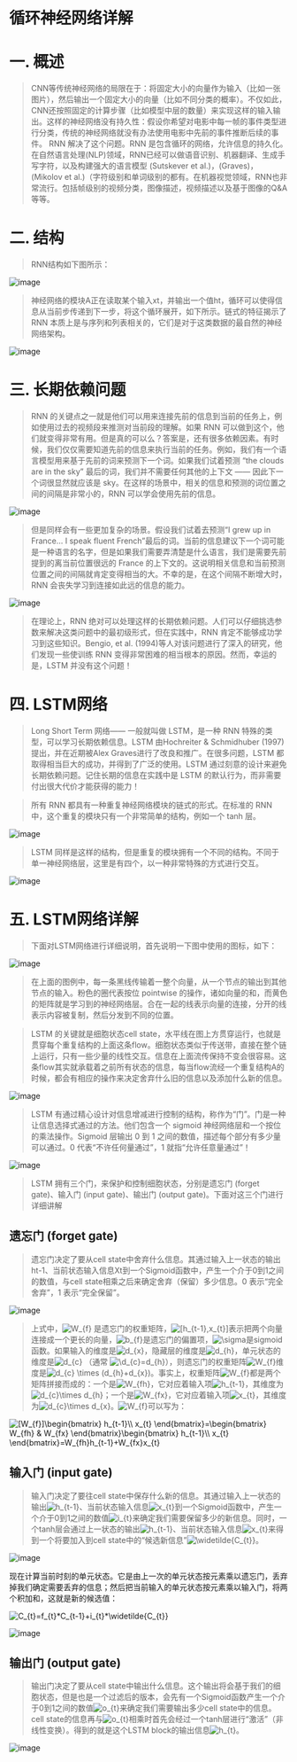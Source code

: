 循环神经网络详解
==============

# 一. 概述

> CNN等传统神经网络的局限在于：将固定大小的向量作为输入（比如一张图片），然后输出一个固定大小的向量（比如不同分类的概率）。不仅如此，CNN还按照固定的计算步骤（比如模型中层的数量）来实现这样的输入输出。这样的神经网络没有持久性：假设你希望对电影中每一帧的事件类型进行分类，传统的神经网络就没有办法使用电影中先前的事件推断后续的事件。
> RNN 解决了这个问题。RNN 是包含循环的网络，允许信息的持久化。在自然语言处理(NLP)领域，RNN已经可以做语音识别、机器翻译、生成手写字符，以及构建强大的语言模型 (Sutskever et al.)，(Graves)，(Mikolov et al.)（字符级别和单词级别的都有。在机器视觉领域，RNN也非常流行。包括帧级别的视频分类，图像描述，视频描述以及基于图像的Q&A等等。

# 二. 结构

> RNN结构如下图所示：

![image](https://github.com/ShaoQiBNU/RNN/blob/master/images/1.png)

> 神经网络的模块A正在读取某个输入xt，并输出一个值ht，循环可以使得信息从当前步传递到下一步，将这个循环展开，如下所示。链式的特征揭示了 RNN 本质上是与序列和列表相关的，它们是对于这类数据的最自然的神经网络架构。

![image](https://github.com/ShaoQiBNU/RNN/blob/master/images/2.png)

# 三. 长期依赖问题

> RNN 的关键点之一就是他们可以用来连接先前的信息到当前的任务上，例如使用过去的视频段来推测对当前段的理解。如果 RNN 可以做到这个，他们就变得非常有用。但是真的可以么？答案是，还有很多依赖因素。有时候，我们仅仅需要知道先前的信息来执行当前的任务。例如，我们有一个语言模型用来基于先前的词来预测下一个词。如果我们试着预测 “the clouds are in the sky” 最后的词，我们并不需要任何其他的上下文 —— 因此下一个词很显然就应该是 sky。在这样的场景中，相关的信息和预测的词位置之间的间隔是非常小的，RNN 可以学会使用先前的信息。

![image](https://github.com/ShaoQiBNU/RNN/blob/master/images/3.png)

> 但是同样会有一些更加复杂的场景。假设我们试着去预测“I grew up in France... I speak fluent French”最后的词。当前的信息建议下一个词可能是一种语言的名字，但是如果我们需要弄清楚是什么语言，我们是需要先前提到的离当前位置很远的 France 的上下文的。这说明相关信息和当前预测位置之间的间隔就肯定变得相当的大。不幸的是，在这个间隔不断增大时，RNN 会丧失学习到连接如此远的信息的能力。

![image](https://github.com/ShaoQiBNU/RNN/blob/master/images/4.png)

> 在理论上，RNN 绝对可以处理这样的长期依赖问题。人们可以仔细挑选参数来解决这类问题中的最初级形式，但在实践中，RNN 肯定不能够成功学习到这些知识。Bengio, et al. (1994)等人对该问题进行了深入的研究，他们发现一些使训练 RNN 变得非常困难的相当根本的原因。然而，幸运的是，LSTM 并没有这个问题！

# 四. LSTM网络

> Long Short Term 网络—— 一般就叫做 LSTM，是一种 RNN 特殊的类型，可以学习长期依赖信息。LSTM 由Hochreiter & Schmidhuber (1997)提出，并在近期被Alex Graves进行了改良和推广。在很多问题，LSTM 都取得相当巨大的成功，并得到了广泛的使用。LSTM 通过刻意的设计来避免长期依赖问题。记住长期的信息在实践中是 LSTM 的默认行为，而非需要付出很大代价才能获得的能力！

> 所有 RNN 都具有一种重复神经网络模块的链式的形式。在标准的 RNN 中，这个重复的模块只有一个非常简单的结构，例如一个 tanh 层。

![image](https://github.com/ShaoQiBNU/RNN/blob/master/images/5.png)

> LSTM 同样是这样的结构，但是重复的模块拥有一个不同的结构。不同于 单一神经网络层，这里是有四个，以一种非常特殊的方式进行交互。

![image](https://github.com/ShaoQiBNU/RNN/blob/master/images/6.png)

# 五. LSTM网络详解

> 下面对LSTM网络进行详细说明，首先说明一下图中使用的图标，如下：

![image](https://github.com/ShaoQiBNU/RNN/blob/master/images/7.png)

> 在上面的图例中，每一条黑线传输着一整个向量，从一个节点的输出到其他节点的输入。粉色的圈代表按位 pointwise 的操作，诸如向量的和，而黄色的矩阵就是学习到的神经网络层。合在一起的线表示向量的连接，分开的线表示内容被复制，然后分发到不同的位置。

> LSTM 的关键就是细胞状态cell state，水平线在图上方贯穿运行，也就是贯穿每个重复结构的上面这条flow。细胞状态类似于传送带，直接在整个链上运行，只有一些少量的线性交互。信息在上面流传保持不变会很容易。这条flow其实就承载着之前所有状态的信息，每当flow流经一个重复结构A的时候，都会有相应的操作来决定舍弃什么旧的信息以及添加什么新的信息。

![image](https://github.com/ShaoQiBNU/RNN/blob/master/images/8.png)

> LSTM 有通过精心设计对信息增减进行控制的结构，称作为“门”。门是一种让信息选择式通过的方法。他们包含一个 sigmoid 神经网络层和一个按位的乘法操作。Sigmoid 层输出 0 到 1 之间的数值，描述每个部分有多少量可以通过。0 代表“不许任何量通过”，1 就指“允许任意量通过”！

![image](https://github.com/ShaoQiBNU/RNN/blob/master/images/9.png)

> LSTM 拥有三个门，来保护和控制细胞状态，分别是遗忘门 (forget gate)、输入门 (input gate)、输出门 (output gate)。下面对这三个门进行详细讲解

## 遗忘门 (forget gate)

> 遗忘门决定了要从cell state中舍弃什么信息。其通过输入上一状态的输出ht-1、当前状态输入信息Xt到一个Sigmoid函数中，产生一个介于0到1之间的数值，与cell state相乘之后来确定舍弃（保留）多少信息。0 表示“完全舍弃”，1 表示“完全保留”。

![image](https://github.com/ShaoQiBNU/RNN/blob/master/images/10.png)

> 上式中，<img src="https://latex.codecogs.com/svg.latex?\dpi{300}&space;W_{f}" title="W_{f}" />
是遗忘门的权重矩阵，<img src="https://latex.codecogs.com/svg.latex?\dpi{300}&space;[h_{t-1},x_{t}]" title="[h_{t-1},x_{t}]" />表示把两个向量连接成一个更长的向量，<img src="https://latex.codecogs.com/svg.latex?\dpi{300}&space;b_{f}" title="b_{f}" />是遗忘门的偏置项，<img src="https://latex.codecogs.com/svg.latex?\dpi{300}&space;\sigma" title="\sigma" />是sigmoid函数。如果输入的维度是<img src="https://latex.codecogs.com/svg.latex?\dpi{300}&space;d_{x}" title="d_{x}" />，隐藏层的维度是<img src="https://latex.codecogs.com/svg.latex?\dpi{300}&space;d_{h}" title="d_{h}" />，单元状态的维度是<img src="https://latex.codecogs.com/svg.latex?\dpi{300}&space;d_{c}" title="d_{c}" /> （通常 <img src="https://latex.codecogs.com/svg.latex?\dpi{300}&space;d_{c}=d_{h}" title="\d_{c}=d_{h}" />），则遗忘门的权重矩阵<img src="https://latex.codecogs.com/svg.latex?\dpi{300}&space;W_{f}" title="W_{f}" />维度是<img src="https://latex.codecogs.com/svg.latex?\dpi{300}&space;d_{c}&space;\times&space;(d_{h}&plus;d_{x})" title="d_{c} \times (d_{h}+d_{x})" />。事实上，权重矩阵<img src="https://latex.codecogs.com/svg.latex?\dpi{300}&space;W_{f}" title="W_{f}" />都是两个矩阵拼接而成的：一个是<img src="https://latex.codecogs.com/svg.latex?\dpi{300}&space;W_{fh}" title="W_{fh}" />，它对应着输入项<img src="https://latex.codecogs.com/svg.latex?\dpi{300}&space;h_{t-1}" title="h_{t-1}" />，其维度为<img src="https://latex.codecogs.com/svg.latex?\dpi{300}&space;d_{c}\times&space;d_{h}" title="d_{c}\times d_{h}" />；一个是<img src="https://latex.codecogs.com/svg.latex?\dpi{300}&space;W_{fx}" title="W_{fx}" />，它对应着输入项<img src="https://latex.codecogs.com/svg.latex?\dpi{300}&space;x_{t}" title="x_{t}" />，其维度为<img src="https://latex.codecogs.com/svg.latex?\dpi{300}&space;d_{c}\times&space;d_{x}" title="d_{c}\times d_{x}" />。<img src="https://latex.codecogs.com/svg.latex?\dpi{300}&space;W_{f}" title="W_{f}" />可以写为：
<img src="https://latex.codecogs.com/svg.latex?\dpi{300}&space;[W_{f}]\begin{bmatrix}&space;h_{t-1}\\&space;x_{t}&space;\end{bmatrix}=\begin{bmatrix}&space;W_{fh}&space;&&space;W_{fx}&space;\end{bmatrix}\begin{bmatrix}&space;h_{t-1}\\&space;x_{t}&space;\end{bmatrix}=W_{fh}h_{t-1}&plus;W_{fx}x_{t}" title="[W_{f}]\begin{bmatrix} h_{t-1}\\ x_{t} \end{bmatrix}=\begin{bmatrix} W_{fh} & W_{fx} \end{bmatrix}\begin{bmatrix} h_{t-1}\\ x_{t} \end{bmatrix}=W_{fh}h_{t-1}+W_{fx}x_{t}" />


## 输入门 (input gate)

> 输入门决定了要往cell state中保存什么新的信息。其通过输入上一状态的输出<img src="https://latex.codecogs.com/svg.latex?\dpi{300}&space;h_{t-1}" title="h_{t-1}" />、当前状态输入信息<img src="https://latex.codecogs.com/svg.latex?\dpi{300}&space;x_{t}" title="x_{t}" />到一个Sigmoid函数中，产生一个介于0到1之间的数值<img src="https://latex.codecogs.com/svg.latex?\dpi{300}&space;i_{t}" title="i_{t}" />来确定我们需要保留多少的新信息。同时，一个tanh层会通过上一状态的输出<img src="https://latex.codecogs.com/svg.latex?\dpi{300}&space;h_{t-1}" title="h_{t-1}" />、当前状态输入信息<img src="https://latex.codecogs.com/svg.latex?\dpi{300}&space;x_{t}" title="x_{t}" />来得到一个将要加入到cell state中的“候选新信息”<img src="https://latex.codecogs.com/svg.latex?\dpi{300}&space;\widetilde{C_{t}}" title="\widetilde{C_{t}}" />。

![image](https://github.com/ShaoQiBNU/RNN/blob/master/images/11.png)

现在计算当前时刻的单元状态。它是由上一次的单元状态按元素乘以遗忘门，丢弃掉我们确定需要丢弃的信息；然后把当前输入的单元状态按元素乘以输入门，将两个积加和，这就是新的候选值：

<img src="https://latex.codecogs.com/svg.latex?\dpi{300}&space;C_{t}=f_{t}*C_{t-1}&plus;i_{t}*\widetilde{C_{t}}" title="C_{t}=f_{t}*C_{t-1}+i_{t}*\widetilde{C_{t}}" />

![image](https://github.com/ShaoQiBNU/RNN/blob/master/images/12.png)

## 输出门 (output gate)

> 输出门决定了要从cell state中输出什么信息。这个输出将会基于我们的细胞状态，但是也是一个过滤后的版本，会先有一个Sigmoid函数产生一个介于0到1之间的数值<img src="https://latex.codecogs.com/svg.latex?\dpi{300}&space;o_{t}" title="o_{t}" />来确定我们需要输出多少cell state中的信息。cell state的信息再与<img src="https://latex.codecogs.com/svg.latex?\dpi{300}&space;o_{t}" title="o_{t}" />相乘时首先会经过一个tanh层进行“激活”（非线性变换）。得到的就是这个LSTM block的输出信息<img src="https://latex.codecogs.com/svg.latex?\dpi{300}&space;h_{t}" title="h_{t}" />。

![image](https://github.com/ShaoQiBNU/RNN/blob/master/images/13.png)
